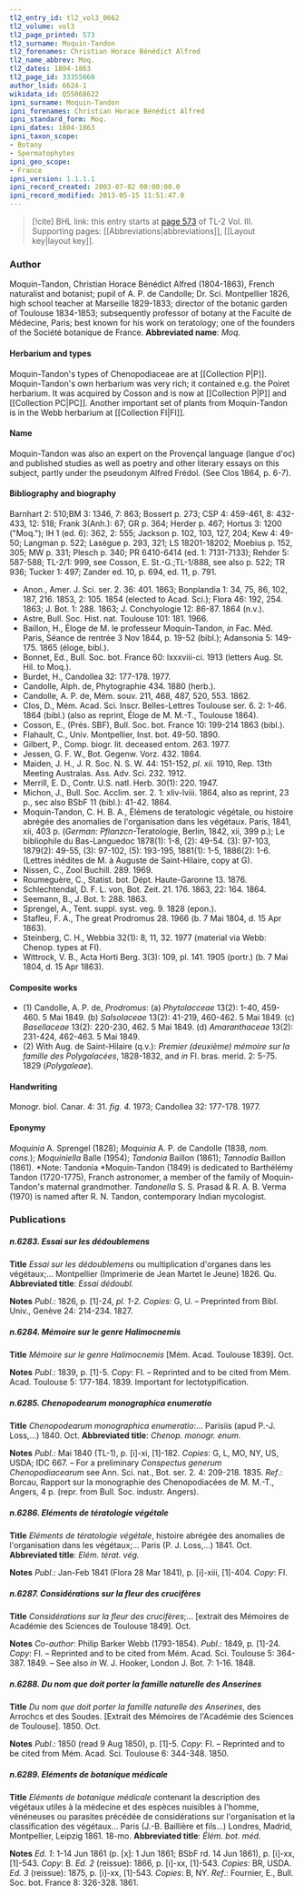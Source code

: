 ```yaml
---
tl2_entry_id: tl2_vol3_0662
tl2_volume: vol3
tl2_page_printed: 573
tl2_surname: Moquin-Tandon
tl2_forenames: Christian Horace Bénédict Alfred
tl2_name_abbrev: Moq.
tl2_dates: 1804-1863
tl2_page_id: 33355660
author_lsid: 6624-1
wikidata_id: Q55068622
ipni_surname: Moquin-Tandon
ipni_forenames: Christian Horace Bénédict Alfred
ipni_standard_form: Moq.
ipni_dates: 1804-1863
ipni_taxon_scope: 
- Botany
- Spermatophytes
ipni_geo_scope: 
- France
ipni_version: 1.1.1.1
ipni_record_created: 2003-07-02 00:00:00.0
ipni_record_modified: 2013-05-15 11:51:47.0
---
```



> [!cite] BHL link: this entry starts at [page 573](https://www.biodiversitylibrary.org/page/33355660) of TL-2 Vol. III.
> Supporting pages: [[Abbreviations|abbreviations]], [[Layout key|layout key]].

### Author

Moquin-Tandon, Christian Horace Bénédict Alfred (1804-1863), French naturalist and botanist; pupil of A. P. de Candolle; Dr. Sci. Montpellier 1826, high school teacher at Marseille 1829-1833; director of the botanic garden of Toulouse 1834-1853; subsequently professor of botany at the Faculté de Médecine, Paris; best known for his work on teratology; one of the founders of the Société botanique de France. 
**Abbreviated name**: *Moq.*

#### Herbarium and types

Moquin-Tandon's types of Chenopodiaceae are at [[Collection P|P]]. Moquin-Tandon's own herbarium was very rich; it contained e.g. the Poiret herbarium. It was acquired by Cosson and is now at [[Collection P|P]] and [[Collection PC|PC]]. Another important set of plants from Moquin-Tandon is in the Webb herbarium at [[Collection FI|FI]].

#### Name

Moquin-Tandon was also an expert on the Provençal language (langue d'oc) and published studies as well as poetry and other literary essays on this subject, partly under the pseudonym Alfred Frédol. (See Clos 1864, p. 6-7).

#### Bibliography and biography

Barnhart 2: 510;BM 3: 1346, 7: 863; Bossert p. 273; CSP 4: 459-461, 8: 432-433, 12: 518; Frank 3(Anh.): 67; GR p. 364; Herder p. 467; Hortus 3: 1200 ("Moq."); IH 1 (ed. 6): 362, 2: 555; Jackson p. 102, 103, 127, 204; Kew 4: 49-50; Langman p. 522; Lasègue p. 293, 321; LS 18201-18202; Moebius p. 152, 305; MW p. 331; Plesch p. 340; PR 6410-6414 (ed. 1: 7131-7133); Rehder 5: 587-588; TL-2/1: 999, see Cosson, E. St.-G.;TL-1/888, see also p. 522; TR 936; Tucker 1: 497; Zander ed. 10, p. 694, ed. 11, p. 791.
- Anon., Amer. J. Sci. ser. 2. 36: 401. 1863; Bonplandia 1: 34, 75, 86, 102, 187, 216. 1853, 2: 105. 1854 (elected to Acad. Sci.); Flora 46: 192, 254. 1863; J. Bot. 1: 288. 1863; J. Conchyologie 12: 86-87. 1864 (n.v.).
- Astre, Bull. Soc. Hist. nat. Toulouse 101: 181. 1966.
- Baillon, H., Éloge de M. le professeur Moquin-Tandon, *in* Fac. Méd. Paris, Séance de rentrée 3 Nov 1844, p. 19-52 (bibl.); Adansonia 5: 149-175. 1865 (éloge, bibl.).
- Bonnet, Ed., Bull. Soc. bot. France 60: lxxxviii-ci. 1913 (letters Aug. St. Hil. to Moq.).
- Burdet, H., Candollea 32: 177-178. 1977.
- Candolle, Alph. de, Phytographie 434. 1880 (herb.).
- Candolle, A. P. de, Mém. souv. 211, 468, 487, 520, 553. 1862.
- Clos, D., Mém. Acad. Sci. Inscr. Belles-Lettres Toulouse ser. 6. 2: 1-46. 1864 (bibl.) (also as reprint, Éloge de M. M.-T., Toulouse 1864).
- Cosson, E., (Prés. SBF), Bull. Soc. bot. France 10: 199-214 1863 (bibl.).
- Flahault, C., Univ. Montpellier, Inst. bot. 49-50. 1890.
- Gilbert, P., Comp. biogr. lit. deceased entom. 263. 1977.
- Jessen, G. F. W., Bot. Gegenw. Vorz. 432. 1864.
- Maiden, J. H., J. R. Soc. N. S. W. 44: 151-152, *pl. xii.* 1910, Rep. 13th Meeting Australas. Ass. Adv. Sci. 232. 1912.
- Merrill, E. D., Contr. U.S. natl. Herb. 30(1): 220. 1947.
- Michon, J., Bull. Soc. Acclim. ser. 2. 1: xliv-lviii. 1864, also as reprint, 23 p., sec also BSbF 11 (bibl.): 41-42. 1864.
- Moquin-Tandon, C. H. B. A., Élémens de teratologic végétale, ou histoire abrégée des anomalies de l'organisation dans les végétaux. Paris, 1841, xii, 403 p. (*German: Pflanzcn*-Teratologie, Berlin, 1842, xii, 399 p.); Le bibliophile du Bas-Languedoc 1878(1): 1-8, (2): 49-54. (3): 97-103, 1879(2): 49-55, (3): 97-102, (5): 193-195, 1881(1): 1-5, 1886(2): 1-6. (Lettres inédites de M. à Auguste de Saint-Hilaire, copy at G).
- Nissen, C., Zool Buchill. 289. 1969.
- Roumeguère, C., Statist. bot. Dépt. Haute-Garonne 13. 1876.
- Schlechtendal, D. F. L. von, Bot. Zeit. 21. 176. 1863, 22: 164. 1864.
- Seemann, B., J. Bot. 1: 288. 1863.
- Sprengel, A., Tent. suppl. syst. veg. 9. 1828 (epon.).
- Stafleu, F. A., The great Prodromus 28. 1966 (b. 7 Mai 1804, d. 15 Apr 1863).
- Steinberg, C. H., Webbia 32(1): 8, 11, 32. 1977 (material via Webb: Chenop. types at FI).
- Wittrock, V. B., Acta Horti Berg. 3(3): 109, pl. 141. 1905 (portr.) (b. 7 Mai 1804, d. 15 Apr 1863).

#### Composite works

- (1) Candolle, A. P. de, *Prodromus*:
(a) *Phytolacceae* 13(2): 1-40, 459-460. 5 Mai 1849.
(b) *Salsolaceae* 13(2): 41-219, 460-462. 5 Mai 1849.
(c) *Basellaceae* 13(2): 220-230, 462. 5 Mai 1849.
(d) *Amaranthaceae* 13(2): 231-424, 462-463. 5 Mai 1849.
- (2) With Aug. de Saint-Hilaire (q.v.): *Premier (deuxième) mémoire sur la famille des Polygalacées*, 1828-1832, and *in* Fl. bras. merid. 2: 5-75. 1829 (*Polygaleae*).

#### Handwriting

Monogr. biol. Canar. 4: 31. *fig. 4.* 1973; Candollea 32: 177-178. 1977.

#### Eponymy

*Moquinia* A. Sprengel (1828); *Moquinia* A. P. de Candolle (1838, *nom. cons.*); *Moquiniella* Balle (1954); *Tandonia* Baillon (1861); *Tannodia* Baillon (1861). *Note: Tandonia *Moquin-Tandon (1849) is dedicated to Barthélémy Tandon (1720-1775), Franch astronomer, a member of the family of Moquin-Tandon's maternal grandmother. *Tandonella* S. S. Prasad & R. A. B. Verma (1970) is named after R. N. Tandon, contemporary Indian mycologist.

### Publications

##### n.6283. Essai sur les dédoublemens

**Title**
*Essai sur les dédoublemens* ou multiplication d'organes dans les végétaux;... Montpellier (Imprimerie de Jean Martet le Jeune) 1826. Qu.
**Abbreviated title**: *Essai dédoubl.*

**Notes**
*Publ*.: 1826, p. \[1\]-24, *pl. 1-2. Copies*: G, U. – Preprinted from Bibl. Univ., Genève 24: 214-234. 1827.

##### n.6284. Mémoire sur le genre Halimocnemis

**Title**
*Mémoire sur le genre Halimocnemis* \[Mém. Acad. Toulouse 1839\]. Oct.

**Notes**
*Publ*.: 1839, p. \[1\]-5. *Copy*: FI. – Reprinted and to be cited from Mém. Acad. Toulouse 5: 177-184. 1839. Important for lectotypification.

##### n.6285. Chenopodearum monographica enumeratio

**Title**
*Chenopodearum monographica enumeratio*:... Parisiis (apud P.-J. Loss,...) 1840. Oct.
**Abbreviated title**: *Chenop. monogr. enum.*

**Notes**
*Publ*.: Mai 1840 (TL-1), p. \[i\]-xi, \[1\]-182. *Copies*: G, L, MO, NY, US, USDA; IDC 667. – For a preliminary *Conspectus generum Chenopodiacearum* see Ann. Sci. nat., Bot. ser. 2. 4: 209-218. 1835.
*Ref*.: Borcau, Rapport sur la monographie des Chenopodiacées de M. M.-T., Angers, 4 p. (repr. from Bull. Soc. industr. Angers).

##### n.6286. Eléments de tératologie végétale

**Title**
*Eléments de tératologie végétale*, histoire abrégée des anomalies de l'organisation dans les végétaux;... Paris (P. J. Loss,...) 1841. Oct.
**Abbreviated title**: *Elém. térat. vég.*

**Notes**
*Publ*.: Jan-Feb 1841 (Flora 28 Mar 1841), p. \[i\]-xiii, \[1\]-404. *Copy*: FI.

##### n.6287. Considérations sur la fleur des crucifères

**Title**
*Considérations sur la fleur des crucifères*;... \[extrait des Mémoires de Académie des Sciences de Toulouse 1849\]. Oct.

**Notes**
*Co-author*: Philip Barker Webb (1793-1854).
*Publ*.: 1849, p. \[1\]-24. *Copy*: FI. – Reprinted and to be cited from Mém. Acad. Sci. Toulouse 5: 364-387. 1849. – See also *in* W. J. Hooker, London J. Bot. 7: 1-16. 1848.

##### n.6288. Du nom que doit porter la famille naturelle des Anserines

**Title**
*Du nom que doit porter la famille naturelle des Anserines*, des Arrochcs et des Soudes. \[Extrait des Mémoires de l'Académie des Sciences de Toulouse\]. 1850. Oct.

**Notes**
*Publ*.: 1850 (read 9 Aug 1850), p. \[1\]-5. *Copy*: FI. – Reprinted and to be cited from Mém. Acad. Sci. Toulouse 6: 344-348. 1850.

##### n.6289. Eléments de botanique médicale

**Title**
*Eléments de botanique médicale* contenant la description des végétaux utiles à la médecine et des espèces nuisibles à l'homme, vénéneuses ou parasites précédée de considérations sur l'organisation et la classification des végétaux... Paris (J.-B. Baillière et fils...) Londres, Madrid, Montpellier, Leipzig 1861. 18-mo.
**Abbreviated title**: *Élém. bot. méd.*

**Notes**
*Ed. 1*: 1-14 Jun 1861 (p. \[x\]: 1 Jun 1861; BSbF rd. 14 Jun 1861), p. \[i\]-xx, \[1\]-543. *Copy*: B.
*Ed. 2* (reissue): 1866, p. \[i\]-xx, \[1\]-543. *Copies*: BR, USDA.
*Ed. 3* (reissue): 1875, p. \[i\]-xx, \[1\]-543. *Copies*: B, NY.
*Ref*.: Fournier, E., Bull. Soc. bot. France 8: 326-328. 1861.

